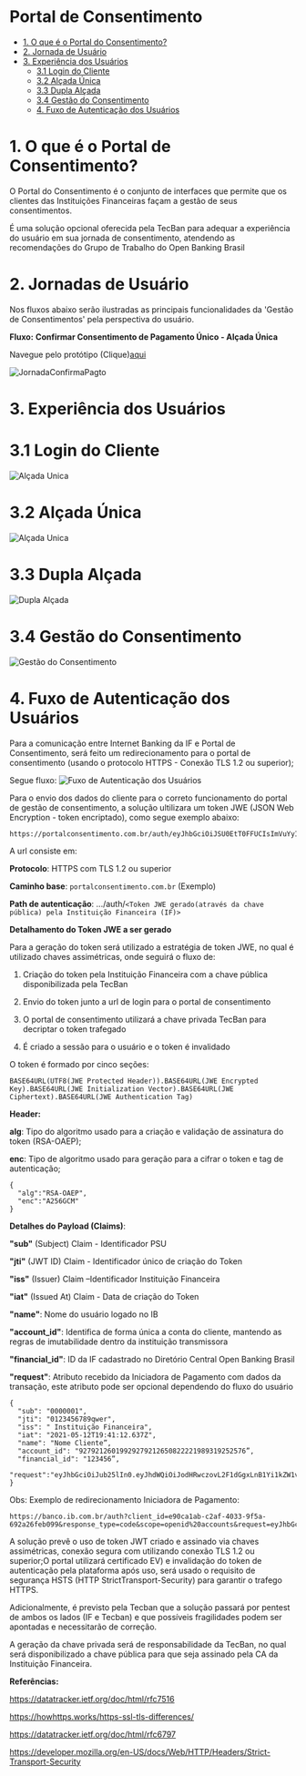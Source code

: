 # Portal de Consentimento 
- [1. O que é o Portal do Consentimento?](#1-o-que-e-o-portal-do-consentimento-?)
- [2. Jornada de Usuário](#2-jornada-de-usuario)
- [3. Experiência dos Usuários](#7-experiência-dos-usuários)
  - [3.1 Login do Cliente](#28-login-do-cliente)
  - [3.2 Alçada Única](#31-alçada-única)
  - [3.3 Dupla Alçada](#34-dupla-alçada)
  - [3.4 Gestão do Consentimento](#37-gestão-do-consentimento)
  - [4. Fuxo de Autenticação dos Usuários](#40-autenticacao-usuario)


# 1. O que é o Portal de Consentimento?
O Portal do Consentimento é o conjunto de interfaces que permite que os clientes das Instituições Financeiras façam a gestão de seus consentimentos. 

É uma solução opcional oferecida pela TecBan para adequar a experiência do usuário em sua jornada de consentimento, atendendo as recomendações do Grupo de Trabalho do Open Banking Brasil

# 2. Jornadas de Usuário
Nos fluxos abaixo serão ilustradas as principais funcionalidades da 'Gestão de Consentimentos' pela perspectiva do usuário.

**Fluxo:** **Confirmar Consentimento de Pagamento Único - Alçada Única**

Navegue pelo protótipo (Clique)[aqui](https://www.figma.com/proto/aWwbavLPVAbx0H2AdnSQxi/Untitled?node-id=1%3A387&scaling=min-zoom&page-id=0%3A1)

![JornadaConfirmaPagto](../images/JornadaConfirmaPagtoUnico01.png)

# 3. Experiência dos Usuários

# 3.1 Login do Cliente
![Alçada Unica](../images/imagem_30.jpg)

# 3.2 Alçada Única
![Alçada Unica](../images/imagem_28.jpg)

# 3.3 Dupla Alçada
![Dupla Alçada](../images/imagem_29.jpg)

# 3.4 Gestão do Consentimento
![Gestão do Consentimento](../images/imagem_31.jpg)

# 4. Fuxo de Autenticação dos Usuários


Para a comunicação entre Internet Banking da IF e Portal de Consentimento, será feito um
redirecionamento para o portal de consentimento (usando o protocolo HTTPS - Conexão TLS 1.2
ou superior);

Segue fluxo:
![Fuxo de Autenticação dos Usuários](../images/autenticacao-ib-portal.png)

Para o envio dos dados do cliente para o correto funcionamento do portal de gestão de consentimento, a solução ultilizara um token JWE (JSON Web Encryption - token encriptado), como segue exemplo abaixo:

````
https://portalconsentimento.com.br/auth/eyJhbGciOiJSU0EtT0FFUCIsImVuYyI6IkEyNTZHQ00ifQOKOa...
````

A url consiste em:

**Protocolo**: HTTPS com TLS 1.2 ou superior

**Caminho base**: `portalconsentimento.com.br` (Exemplo)

**Path de autenticação**: .../auth/`<Token JWE gerado(através da chave pública) pela Instituição Financeira (IF)>`

**Detalhamento do Token JWE a ser gerado**

Para a geração do token será utilizado a estratégia de token JWE, no qual é utilizado chaves
assimétricas, onde seguirá o fluxo de:

1. Criação do token pela Instituição Financeira com a chave pública disponibilizada pela TecBan

2. Envio do token junto a url de login para o portal de consentimento

3. O portal de consentimento utilizará a chave privada TecBan para decriptar o token trafegado

4. É criado a sessão para o usuário e o token é invalidado

O token é formado por cinco seções:
````
BASE64URL(UTF8(JWE Protected Header)).BASE64URL(JWE Encrypted Key).BASE64URL(JWE Initialization Vector).BASE64URL(JWE Ciphertext).BASE64URL(JWE Authentication Tag)
````

**Header:**

**alg**: Tipo do algoritmo usado para a criação e validação de assinatura do token (RSA-OAEP);

**enc**: Tipo de algoritmo usado para geração para a cifrar o token e tag de autenticação;

```
{
  "alg":"RSA-OAEP",
  "enc":"A256GCM"
}
```

**Detalhes do Payload (Claims)**:

**"sub"** (Subject) Claim - Identificador PSU

**"jti"** (JWT ID) Claim - Identificador único de criação do Token

**"iss"** (Issuer) Claim –Identificador Instituição Financeira

**"iat"** (Issued At) Claim - Data de criação do Token

**"name"**: Nome do usuário logado no IB

**"account_id"**: Identifica de forma única a conta do cliente, mantendo as regras de imutabilidade dentro da instituição transmissora

**"financial_id"**: ID da IF cadastrado no Diretório Central Open Banking Brasil

**"request"**: Atributo recebido da Iniciadora de Pagamento com dados da transação, este atributo pode ser opcional dependendo do fluxo do usuário

```
{
  "sub": "0000001",
  "jti": "0123456789qwer",
  "iss": " Instituição Financeira",
  "iat": "2021-05-12T19:41:12.637Z",
  "name": "Nome Cliente”,
  "account_id": "92792126019929279212650822221989319252576”,
  "financial_id": "123456”,
  "request":"eyJhbGciOiJub25lIn0.eyJhdWQiOiJodHRwczovL2F1dGgxLnB1Yi1kZW1vMS5kZXYu...”
} 
```

Obs: Exemplo de redirecionamento Iniciadora de Pagamento:

```
https://banco.ib.com.br/auth?client_id=e90ca1ab-c2af-4033-9f5a-692a26feb099&response_type=code&scope=openid%20accounts&request=eyJhbGciOiJub25lIn0.eyJhdWQiOiJodHRwczovL2F1dGgxLnB1Yi1kZW1vMS...
```

A solução prevê o uso de token JWT criado e assinado via chaves assimétricas, conexão segura
com utilizando conexão TLS 1.2 ou superior;O portal utilizará certificado EV) e invalidação do token de
autenticação pela plataforma após uso, será usado o requisito de segurança HSTS (HTTP StrictTransport-Security) para garantir o trafego HTTPS.

Adicionalmente, é previsto pela Tecban que a solução passará por pentest de ambos os lados
(IF e Tecban) e que possíveis fragilidades podem ser apontadas e necessitarão de correção.

A geração da chave privada será de responsabilidade da TecBan, no qual será
disponibilizado a chave pública para que seja assinado pela CA da Instituição Financeira.

**Referências:**

https://datatracker.ietf.org/doc/html/rfc7516

https://howhttps.works/https-ssl-tls-differences/

https://datatracker.ietf.org/doc/html/rfc6797

https://developer.mozilla.org/en-US/docs/Web/HTTP/Headers/Strict-Transport-Security